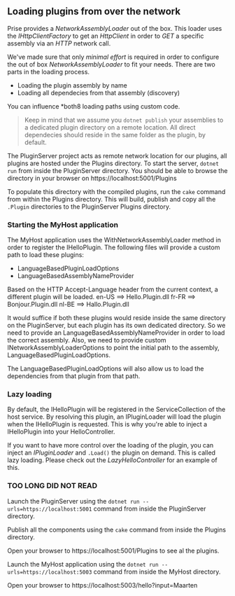 ## Loading plugins from over the network

Prise provides a *NetworkAssemblyLoader* out of the box. This loader uses the *IHttpClientFactory* to get an *HttpClient* in order to *GET* a specific assembly via an *HTTP* network call.

We've made sure that only *minimal effort* is required in order to configure the out of box *NetworkAssemblyLoader* to fit your needs.
There are two parts in the loading process.
- Loading the plugin assembly by name
- Loading all dependecies from that assembly (discovery)

You can influence *both8 loading paths using custom code.

> Keep in mind that we assume you `dotnet publish` your assemblies to a dedicated plugin directory on a remote location.
> All direct dependecies should reside in the same folder as the plugin, by default.

The PluginServer project acts as remote network location for our plugins, all plugins are hosted under the Plugins directory.
To start the server, `dotnet run` from inside the PluginServer directory. You should be able to browse the directory in your browser on https://localhost:5001/Plugins

To populate this directory with the compiled plugins, run the `cake` command from within the Plugins directory.
This will build, publish and copy all the `.Plugin` directories to the PluginServer Plugins directory.

### Starting the MyHost application
The MyHost application uses the WithNetworkAssemblyLoader method in order to register the IHelloPlugin. The following files will provide a custom path to load these plugins:
- LanguageBasedPluginLoadOptions
- LanguageBasedAssemblyNameProvider

Based on the HTTP Accept-Language header from the current context, a different plugin will be loaded.
en-US ==> Hello.Plugin.dll
fr-FR ==> Bonjour.Plugin.dll
nl-BE ==> Hallo.Plugin.dll

It would suffice if both these plugins would reside inside the same directory on the PluginServer, but each plugin has its own dedicated directory.
So we need to provide an LanguageBasedAssemblyNameProvider in order to load the correct assembly.
Also, we need to provide custom INetworkAssemblyLoaderOptions to point the initial path to the assembly, LanguageBasedPluginLoadOptions.

The LanguageBasedPluginLoadOptions will also allow us to load the dependencies from that plugin from that path.

### Lazy loading
By default, the IHelloPlugin will be registered in the ServiceCollection of the host service. By resolving this plugin, an IPluginLoader<T> will load the plugin when the IHelloPlugin is requested. This is why you're able to inject a IHelloPlugin into your HelloController.

If you want to have more control over the loading of the plugin, you can inject an *IPluginLoader<IHelloPlugin>* and `.Load()` the plugin on demand. This is called lazy loading. Please check out the *LazyHelloController* for an example of this.


### TOO LONG DID NOT READ
Launch the PluginServer using the `dotnet run --urls=https://localhost:5001` command from inside the PluginServer directory.

Publish all the components using the `cake` command from inside the Plugins directory.

Open your browser to https://localhost:5001/Plugins to see al the plugins.

Launch the MyHost application using the `dotnet run --urls=https://localhost:5003` command from inside the MyHost directory.

Open your browser to https://localhost:5003/hello?input=Maarten